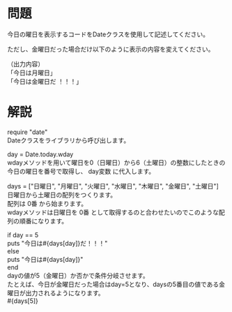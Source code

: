 # 問題  
  
今日の曜日を表示するコードをDateクラスを使用して記述してください。  
  
ただし、金曜日だった場合だけ以下のように表示の内容を変えてください。  
  
（出力内容）  
「今日は月曜日」  
「今日は金曜日だ ！！！」  
  
# 解説  
  
require "date"  
Dateクラスをライブラリから呼び出します。
  
day = Date.today.wday  
wdayメソッドを用いて曜日を0（日曜日）から6（土曜日）の整数にしたときの今日の曜日を番号で取得し、 day変数 に代入します。  
  
days = ["日曜日", "月曜日", "火曜日", "水曜日", "木曜日", "金曜日", "土曜日"]  
日曜日から土曜日の配列をつくります。  
配列は 0番 から始まります。  
wdayメソッドは日曜日を 0番 として取得するのと合わせたいのでこのような配列の順番になります。  
  
if day == 5  
  puts "今日は#{days[day]}だ！！！"  
else  
  puts "今日は#{days[day]}"  
end  
dayの値が5（金曜日）か否かで条件分岐させます。  
たとえば、今日が金曜日だった場合はday=5となり、daysの5番目の値である金曜日が出力されるようになります。  
#{days[5]}  
